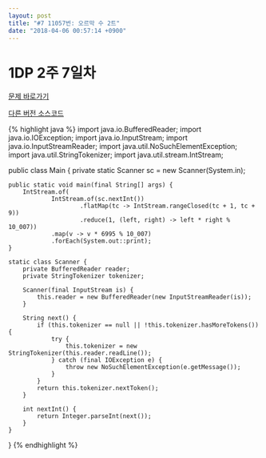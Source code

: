 ```yaml
---
layout: post
title: "#7 11057번: 오르막 수 2트"
date: "2018-04-06 00:57:14 +0900"
---
```

# 1DP 2주 7일차
[문제 바로가기](https://www.acmicpc.net/problem/11057 "11057번: 오르막 수")

[다른 버전 소스코드](https://github.com/atmost1815/1dp/blob/e6bd80135f08c5c33be76e1f6aa150bc9b965558/src/io/github/atmost1815/acmicpc/ascendingnumber/Main.java)

{% highlight java %}
import java.io.BufferedReader;
import java.io.IOException;
import java.io.InputStream;
import java.io.InputStreamReader;
import java.util.NoSuchElementException;
import java.util.StringTokenizer;
import java.util.stream.IntStream;

public class Main {
    private static Scanner sc = new Scanner(System.in);

    public static void main(final String[] args) {
        IntStream.of(
                IntStream.of(sc.nextInt())
                        .flatMap(tc -> IntStream.rangeClosed(tc + 1, tc + 9))
                        .reduce(1, (left, right) -> left * right % 10_007))
                .map(v -> v * 6995 % 10_007)
                .forEach(System.out::print);
    }

    static class Scanner {
        private BufferedReader reader;
        private StringTokenizer tokenizer;

        Scanner(final InputStream is) {
            this.reader = new BufferedReader(new InputStreamReader(is));
        }

        String next() {
            if (this.tokenizer == null || !this.tokenizer.hasMoreTokens()) {
                try {
                    this.tokenizer = new StringTokenizer(this.reader.readLine());
                } catch (final IOException e) {
                    throw new NoSuchElementException(e.getMessage());
                }
            }
            return this.tokenizer.nextToken();
        }

        int nextInt() {
            return Integer.parseInt(next());
        }
    }
}
{% endhighlight %}